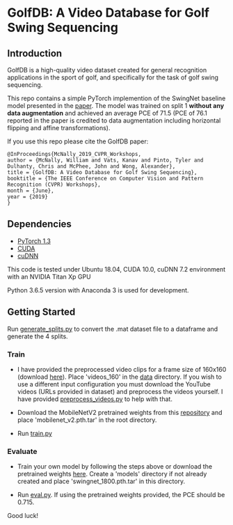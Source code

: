 # GolfDB: A Video Database for Golf Swing Sequencing

## Introduction
GolfDB is a high-quality video dataset created for general recognition applications 
in the sport of golf, and specifically for the task of golf swing sequencing. 

This repo contains a simple PyTorch implemention of the SwingNet baseline model presented in the 
[paper](https://arxiv.org/abs/1903.06528).
The model was trained on split 1 **without any data augmentation** and achieved an average PCE of 71.5 (PCE
of 76.1 reported in the paper is credited to data augmentation including horizontal flipping and affine 
transformations). 

If you use this repo please cite the GolfDB paper:
```
@InProceedings{McNally_2019_CVPR_Workshops,
author = {McNally, William and Vats, Kanav and Pinto, Tyler and Dulhanty, Chris and McPhee, John and Wong, Alexander},
title = {GolfDB: A Video Database for Golf Swing Sequencing},
booktitle = {The IEEE Conference on Computer Vision and Pattern Recognition (CVPR) Workshops},
month = {June},
year = {2019}
}
```

## Dependencies
* [PyTorch 1.3](https://pytorch.org/)
* [CUDA](https://developer.nvidia.com/cuda-downloads)
* [cuDNN](https://developer.nvidia.com/cudnn)

This code is tested under Ubuntu 18.04, CUDA 10.0, cuDNN 7.2 environment with an NVIDIA Titan Xp GPU

Python 3.6.5 version with Anaconda 3 is used for development.

## Getting Started
Run [generate_splits.py](./data/generate_splits.py) to convert the .mat dataset file to a dataframe and 
generate the 4 splits.

### Train
* I have provided the preprocessed video clips for a frame size of 160x160 (download 
[here](https://drive.google.com/file/d/1uBwRxFxW04EqG87VCoX3l6vXeV5T5JYJ/view?usp=sharing)). 
Place 'videos_160' in the [data](./data/) directory. 
If you wish to use a different input configuration you must download the YouTube videos (URLs provided in 
dataset) and preprocess the videos yourself. I have provided [preprocess_videos.py](./data/preprocess_videos.py) to
help with that.

* Download the MobileNetV2 pretrained weights from this [repository](https://github.com/tonylins/pytorch-mobilenet-v2) 
and place 'mobilenet_v2.pth.tar' in the root directory. 

* Run [train.py](train.py)

### Evaluate
* Train your own model by following the steps above or download the pretrained weights 
[here](https://drive.google.com/file/d/1MBIDwHSM8OKRbxS8YfyRLnUBAdt0nupW/view?usp=sharing). Create a 'models' directory
if not already created and place 'swingnet_1800.pth.tar' in this directory.

* Run [eval.py](eval.py). If using the pretrained weights provided, the PCE should be 0.715.  

Good luck!
